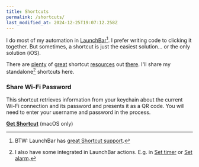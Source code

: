 ```yaml
---
title: Shortcuts
permalink: /shortcuts/
last_modified_at: 2024-12-25T19:07:12.258Z
---
```


I do most of my automation in [LaunchBar](https://ptujec.github.io/launchbar)[^1]. I prefer writing code to clicking it together. But sometimes, a shortcut is just the easiest solution… or the only solution (iOS). 

There are [plenty](https://matthewcassinelli.com/sirishortcuts/) of [great](https://beard.fm/shortcuts) shortcut [resources](https://www.reddit.com/r/shortcuts/) out [there](https://www.macstories.net/shortcuts/). I'll share my standalone[^2] shortcuts here.  

### Share Wi-Fi Password

This shortcut retrieves information from your keychain about the current Wi-Fi connection and its password and presents it as a QR code. You will need to enter your username and password in the process.

**[Get Shortcut](https://www.icloud.com/shortcuts/e2463e2b39d14c5f98a8bb38f8a6746c)** (macOS only)


[^1]: BTW: LaunchBar has [great Shortcut support](https://matthewcassinelli.com/launchbar-adds-improved-shortcuts-support/).

[^2]: I also have some integrated in LaunchBar actions. E.g. in [Set timer](https://github.com/Ptujec/LaunchBar/tree/master/Set-timer) or [Set alarm](https://github.com/Ptujec/LaunchBar/tree/master/Set-alarm).